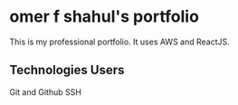 # omer f shahul's portfolio

This is my professional portfolio. It uses AWS and ReactJS.

## Technologies Users

Git and Github
SSH
